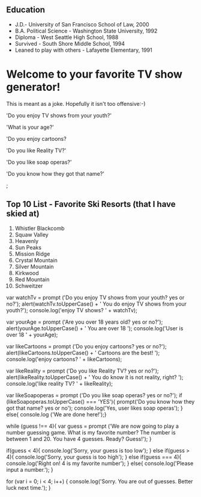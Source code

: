 <!DOCTYPE html>
<html>
  <head>
    <title>Code 201 Lab 2</title>
  </head>
  <body>
    <h2>Education</h2>
    <ul>
      <li>J.D.- University of San Francisco School of Law, 2000</li>
      <li>B.A. Political Science - Washington State University, 1992</li>
      <li>Diploma - West Seattle High School, 1988</li>
      <li>Survived - South Shore Middle School, 1994</li>
      <li>Leaned to play with others - Lafayette Elementary, 1991</li>
    </ul>
    <h1>Welcome to your favorite TV show generator!</h1>
      <p>This is meant as a joke. Hopefully it isn't too offensive:-)</p>
      <p>'Do you enjoy TV shows from your youth?'</p>
      <p>'What is your age?'</p>
      <p>'Do you enjoy cartoons?</p>
      <p>'Do you like Reality TV?'</p>
      <p>'Do you like soap operas?'</p>
      <p>'Do you know how they got that name?'</p>;
    <h2>Top 10 List - Favorite Ski Resorts (that I have skied at)</h2>
    <ol>
      <li>Whistler Blackcomb</li>
      <li>Squaw Valley</li>
      <li>Heavenly</li>
      <li>Sun Peaks</li>
      <li>Mission Ridge</li>
      <li>Crystal Mountain</li>
      <li>Silver Mountain</li>
      <li>Kirkwood</li>
      <li>Red Mountain</li>
      <li>Schweitzer</li>
    </ol>

<script src ="/Users/jnjstern/cf/201/About-Me/app.js" type="text/javascript"></script>
  </body>
</html>

var watchTv = prompt ('Do you enjoy TV shows from your youth? yes or no?');
alert(watchTv.toUpperCase() + ' You do enjoy TV shows from your youth?');
console.log('enjoy TV shows? ' + watchTv);

var yourAge = prompt ('Are you over 18 years old? yes or no?');
alert(yourAge.toUpperCase() + ' You are over 18 ');
console.log('User is over 18 ' + yourAge);

var likeCartoons = prompt ('Do you enjoy cartoons? yes or no?');
alert(likeCartoons.toUpperCase() + ' Cartoons are the best! ');
console.log('enjoy cartoons? ' + likeCartoons);

var likeReality = prompt ('Do you like Reality TV? yes or no?');
alert(likeReality.toUpperCase() + ' You do know it is not reality, right? ');
console.log('like reality TV? ' + likeReality);

var likeSoapoperas = prompt ('Do you like soap operas? yes or no?');
if (likeSoapoperas.toUpperCase() === 'YES'){
  prompt('Do you know how they got that name? yes or no');
  console.log('Yes, user likes soap operas');
}
else{
  console.log ('We are done here!');}

while (guess !== 4){
  var guess = prompt ('We are now going to play a number guessing game. What is my favorite number? The number is between 1 and 20. You have 4 guesses. Ready? Guess!');
}

if(guess < 4){
  console.log('Sorry, your guess is too low');
}
else if(guess > 4){
  console.log('Sorry, your guess is too high');
}
else if(guess === 4){
  console.log('Right on! 4 is my favorite number');
}
else{
  console.log('Please input a number.');
}

for (var i = 0; i < 4; i++) {
  console.log('Sorry. You are out of guesses. Better luck next time.');
}

